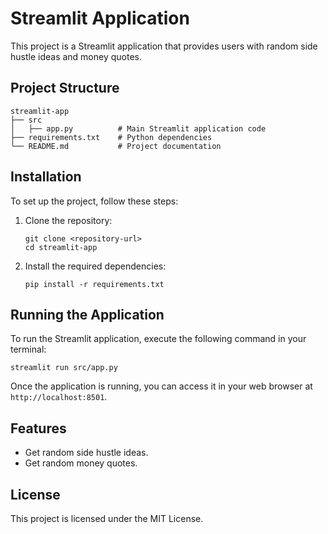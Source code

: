 # Streamlit Application

This project is a Streamlit application that provides users with random side hustle ideas and money quotes. 

## Project Structure

```
streamlit-app
├── src
│   ├── app.py          # Main Streamlit application code
├── requirements.txt    # Python dependencies
└── README.md           # Project documentation
```

## Installation

To set up the project, follow these steps:

1. Clone the repository:
   ```
   git clone <repository-url>
   cd streamlit-app
   ```

2. Install the required dependencies:
   ```
   pip install -r requirements.txt
   ```

## Running the Application

To run the Streamlit application, execute the following command in your terminal:
```
streamlit run src/app.py
```

Once the application is running, you can access it in your web browser at `http://localhost:8501`.

## Features

- Get random side hustle ideas.
- Get random money quotes.

## License

This project is licensed under the MIT License.